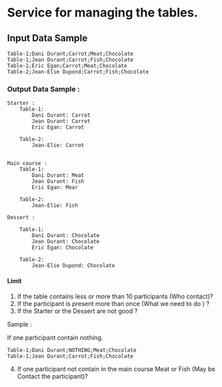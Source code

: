 # Service for managing the tables.

## Input Data Sample

```csv
Table-1;Dani Durant;Carrot;Meat;Chocolate
Table-1;Jean Durant;Carrot;Fish;Chocolate
Table-1;Eric Egan;Carrot;Meat;Chocolate
Table-2;Jean-Elie Dupond;Carrot;Fish;Chocolate
```

### Output Data Sample : 


```
Starter : 
	Table-1:
		Dani Durant: Carrot
		Jean Durant: Carrot
		Eric Egan: Carrot
	
	Table-2:
		Jean-Elie: Carrot


Main course : 
	Table-1:
		Dani Durant: Meat
		Jean Durant: Fish
		Eric Egan: Mear
	
	Table-2:
		Jean-Elie: Fish

Dessert : 

	Table-1:
		Dani Durant: Chocolate
		Jean Durant: Chocolate
		Eric Egan: Chocolate
	
	Table-2:
		Jean-Elie Dupond: Chocolate

```

#### Limit

1. If the table contains less or more than 10 participants (Who contact)?
2. If the participant is present more than once (What we need to do ) ?
3. If the Starter or the Dessert are not good ? 

Sample : 

If one participant contain nothing.

```csv
Table-1;Dani Durant;NOTHING;Meat;Chocolate
Table-1;Jean Durant;Carrot;Fish;Chocolate
```

4. If one participant not contain in the main course Meat or Fish (May be Contact the participant)?
